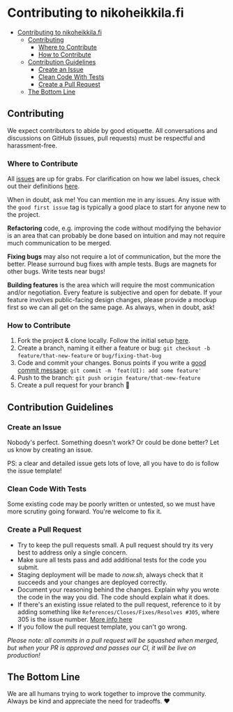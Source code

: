 # Contributing to nikoheikkila.fi

-   [Contributing to nikoheikkila.fi](#contributing-to-nikoheikkilafi)
    -   [Contributing](#contributing)
        -   [Where to Contribute](#where-to-contribute)
        -   [How to Contribute](#how-to-contribute)
    -   [Contribution Guidelines](#contribution-guidelines)
        -   [Create an Issue](#create-an-issue)
        -   [Clean Code With Tests](#clean-code-with-tests)
        -   [Create a Pull Request](#create-a-pull-request)
    -   [The Bottom Line](#the-bottom-line)

## Contributing

We expect contributors to abide by good etiquette. All conversations and discussions on GitHub (issues, pull requests) must be respectful and harassment-free.

### Where to Contribute

All [issues](https://github.com/nikoheikkila/nikoheikkila.fi/issues) are up for grabs. For clarification on how we label issues, check out their definitions [here](https://github.com/nikoheikkila/nikoheikkila.fi/labels).

When in doubt, ask me! You can mention me in any issues. Any issue with the `good first issue` tag is typically a good place to start for anyone new to the project.

**Refactoring** code, e.g. improving the code without modifying the behavior is an area that can probably be done based on intuition and may not require much communication to be merged.

**Fixing bugs** may also not require a lot of communication, but the more the better. Please surround bug fixes with ample tests. Bugs are magnets for other bugs. Write tests near bugs!

**Building features** is the area which will require the most communication and/or negotiation. Every feature is subjective and open for debate. If your feature involves public-facing design changes, please provide a mockup first so we can all get on the same page. As always, when in doubt, ask!

### How to Contribute

1. Fork the project & clone locally. Follow the initial setup [here](https://github.com/nikoheikkila/nikoheikkila.fi/blob/master/README.md).
2. Create a branch, naming it either a feature or bug: `git checkout -b feature/that-new-feature` or `bug/fixing-that-bug`
3. Code and commit your changes. Bonus points if you write a [good commit message](https://www.conventionalcommits.org): `git commit -m 'feat(UI): add some feature'`
4. Push to the branch: `git push origin feature/that-new-feature`
5. Create a pull request for your branch 🎉

## Contribution Guidelines

### Create an Issue

Nobody's perfect. Something doesn't work? Or could be done better? Let us know by creating an issue.

PS: a clear and detailed issue gets lots of love, all you have to do is follow the issue template!

### Clean Code With Tests

Some existing code may be poorly written or untested, so we must have more scrutiny going forward. You're welcome to fix it.

### Create a Pull Request

-   Try to keep the pull requests small. A pull request should try its very best to address only a single concern.
-   Make sure all tests pass and add additional tests for the code you submit.
-   Staging deployment will be made to _now.sh_, always check that it succeeds and your changes are deployed correctly.
-   Document your reasoning behind the changes. Explain why you wrote the code in the way you did. The code should explain what it does.
-   If there's an existing issue related to the pull request, reference to it by adding something like `References/Closes/Fixes/Resolves #305`, where 305 is the issue number. [More info here](https://github.com/blog/1506-closing-issues-via-pull-requests)
-   If you follow the pull request template, you can't go wrong.

_Please note: all commits in a pull request will be squashed when merged, but when your PR is approved and passes our CI, it will be live on production!_

## The Bottom Line

We are all humans trying to work together to improve the community. Always be kind and appreciate the need for tradeoffs. ❤️
